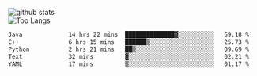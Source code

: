 ![github stats](https://github-readme-stats.vercel.app/api?username=AndreFerreira5&show_icons=true&theme=dark&count_private=true)
<br>
![Top Langs](https://github-readme-stats.vercel.app/api/top-langs/?username=AndreFerreira5&layout=compact&theme=dark)
<br>
<!--START_SECTION:waka-->

```txt
Java             14 hrs 22 mins  ██████████████▓░░░░░░░░░░   59.18 %
C++              6 hrs 15 mins   ██████▒░░░░░░░░░░░░░░░░░░   25.73 %
Python           2 hrs 21 mins   ██▒░░░░░░░░░░░░░░░░░░░░░░   09.69 %
Text             32 mins         ▓░░░░░░░░░░░░░░░░░░░░░░░░   02.21 %
YAML             17 mins         ▒░░░░░░░░░░░░░░░░░░░░░░░░   01.17 %
```

<!--END_SECTION:waka-->
